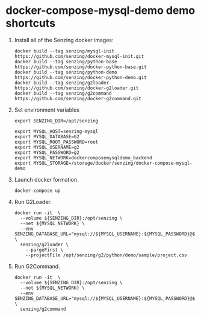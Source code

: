 # docker-compose-mysql-demo demo shortcuts

1. Install all of the Senzing docker images:

    ```console
    docker build --tag senzing/mysql-init  https://github.com/senzing/docker-mysql-init.git
    docker build --tag senzing/python-base https://github.com/senzing/docker-python-base.git
    docker build --tag senzing/python-demo https://github.com/senzing/docker-python-demo.git
    docker build --tag senzing/g2loader    https://github.com/senzing/docker-g2loader.git
    docker build --tag senzing/g2command   https://github.com/senzing/docker-g2command.git
    ```

1. Set environment variables

    ```console
    export SENZING_DIR=/opt/senzing

    export MYSQL_HOST=senzing-mysql
    export MYSQL_DATABASE=G2
    export MYSQL_ROOT_PASSWORD=root
    export MYSQL_USERNAME=g2
    export MYSQL_PASSWORD=g2
    export MYSQL_NETWORK=dockercomposemysqldemo_backend
    export MYSQL_STORAGE=/storage/docker/senzing/docker-compose-mysql-demo
    ```

1. Launch docker formation

    ```console
    docker-compose up
    ```

1. Run G2Loader.

    ```console
    docker run -it  \
      --volume ${SENZING_DIR}:/opt/senzing \
      --net ${MYSQL_NETWORK} \
      --env SENZING_DATABASE_URL="mysql://${MYSQL_USERNAME}:${MYSQL_PASSWORD}@${MYSQL_HOST}:3306/${MYSQL_DATABASE}" \
      senzing/g2loader \
        --purgeFirst \
        --projectFile /opt/senzing/g2/python/demo/sample/project.csv
    ```

1. Run G2Command.

    ```console
    docker run -it  \
      --volume ${SENZING_DIR}:/opt/senzing \
      --net ${MYSQL_NETWORK} \
      --env SENZING_DATABASE_URL="mysql://${MYSQL_USERNAME}:${MYSQL_PASSWORD}@${MYSQL_HOST}:3306/${MYSQL_DATABASE}" \
      senzing/g2command
    ```
